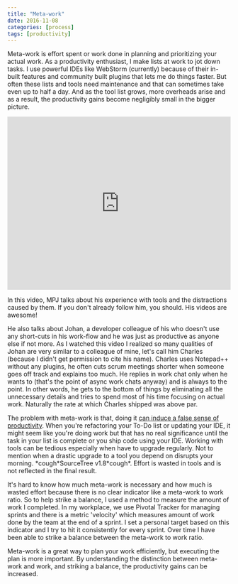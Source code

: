 ```yaml
---
title: "Meta-work"
date: 2016-11-08
categories: [process]
tags: [productivity]
---
```


Meta-work is effort spent or work done in planning and prioritizing your actual work. As a productivity enthusiast, I make lists at work to jot down tasks. I use powerful IDEs like WebStorm (currently) because of their in-built features and community built plugins that lets me do things faster. But often these lists and tools need maintenance and that can sometimes take even up to half a day. And as the tool list grows, more overheads arise and as a result, the productivity gains become negligibly small in the bigger picture.

<iframe class="video" frameborder="0" height="390" src="http://www.youtube.com/embed/dIjKJjzRX_E" title="YouTube video player" width="100%"></iframe>

In this video, MPJ talks about his experience with tools and the distractions caused by them. If you don't already follow him, you should. His videos are awesome!

He also talks about Johan, a developer colleague of his who doesn't use any short-cuts in his work-flow and he was just as productive as anyone else if not more. As I watched this video I realized so many qualities of Johan are very similar to a colleague of mine, let's call him Charles (because I didn't get permission to cite his name). Charles uses Notepad++ without any plugins, he often cuts scrum meetings shorter when someone goes off track and explains too much. He replies in work chat only when he wants to (that's the point of async work chats anyway) and is always to the point. In other words, he gets to the bottom of things by eliminating all the unnecessary details and tries to spend most of his time focusing on actual work. Naturally the rate at which Charles shipped was above par.

The problem with meta-work is that, doing it [can induce a false sense of productivity](http://jamesclear.com/taking-action). When you're refactoring your To-Do list or updating your IDE, it might seem like you're doing work but that has no real significance until the task in your list is complete or you ship code using your IDE. Working with tools can be tedious especially when have to upgrade regularly. Not to mention when a drastic upgrade to a tool you depend on disrupts your morning. \*cough\*SourceTree v1.8\*cough\*. Effort is wasted in tools and is not reflected in the final result.

It's hard to know how much meta-work is necessary and how much is wasted effort because there is no clear indicator like a meta-work to work ratio. So to help strike a balance, I used a method to measure the amount of work I completed. In my workplace, we use Pivotal Tracker for managing sprints and there is a metric 'velocity' which measures amount of work done by the team at the end of a sprint. I set a personal target based on this indicator and I try to hit it consistently for every sprint. Over time I have been able to strike a balance between the meta-work to work ratio.

Meta-work is a great way to plan your work efficiently, but executing the plan is more important. By understanding the distinction between meta-work and work, and striking a balance, the productivity gains can be increased.
